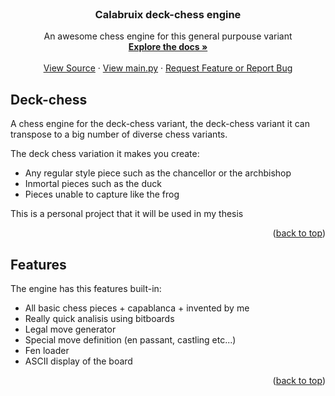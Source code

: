 <!-- PROJECT LOGO -->
<br />
<div align="center">
  <h3 align="center">Calabruix deck-chess engine</h3>

  <p align="center">
    An awesome chess engine for this general purpouse variant
    <br />
    <a href="https://github.com/PinyaColada/Deck-chess"><strong>Explore the docs »</strong></a>
    <br />
    <br />
    <a href="https://github.com/PinyaColada/Deck-chess/tree/master/Source">View Source</a>
    ·
    <a href="https://github.com/PinyaColada/Deck-chess/blob/master/Source/main.py">View main.py</a>
    ·
    <a href="https://github.com/PinyaColada/Deck-chess/issues">Request Feature or Report Bug</a>
  </p>
</div>

<!-- Deck-chess -->
## Deck-chess

A chess engine for the deck-chess variant, the deck-chess variant it can transpose to a big number of diverse chess variants.

The deck chess variation it makes you create:
* Any regular style piece such as the chancellor or the archbishop
* Inmortal pieces such as the duck
* Pieces unable to capture like the frog

This is a personal project that it will be used in my thesis

<p align="right">(<a href="#readme-top">back to top</a>)</p>

## Features

The engine has this features built-in:
* All basic chess pieces + capablanca + invented by me
* Really quick analisis using bitboards
* Legal move generator
* Special move definition (en passant, castling etc...)
* Fen loader
* ASCII display of the board

<p align="right">(<a href="#readme-top">back to top</a>)</p>
